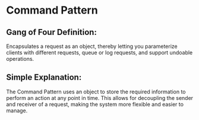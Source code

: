 ﻿# Command Pattern

## Gang of Four Definition:
Encapsulates a request as an object, thereby letting you parameterize clients with different requests, queue or log requests, and support undoable operations.

## Simple Explanation:
The Command Pattern uses an object to store the required information to perform an action at any point in time. This allows for decoupling the sender and receiver of a request, making the system more flexible and easier to manage.
